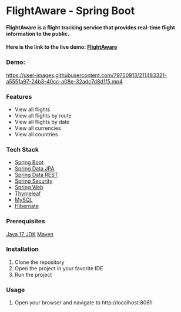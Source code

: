 # FlightAware - Spring Boot

#### FlightAware is a flight tracking service that provides real-time flight information to the public.

#### Here is the link to the live demo: [FlightAware](https://flightaware-at4m.onrender.com/)

### Demo:
https://user-images.githubusercontent.com/79750913/211483321-a5551a97-24b3-40cc-a08e-32adc7d8d1f5.mp4






### Features

* View all flights
* View all flights by route
* View all flights by date
* View all currencies
* View all countries

### Tech Stack

* [Spring Boot](https://spring.io/projects/spring-boot)
* [Spring Data JPA](https://spring.io/projects/spring-data-jpa)
* [Spring Data REST](https://spring.io/projects/spring-data-rest)
* [Spring Security](https://spring.io/projects/spring-security)
* [Spring Web](https://spring.io/projects/spring-framework)
* [Thymeleaf](https://www.thymeleaf.org/)
* [MySQL](https://www.mysql.com/)
* [Hibernate](https://hibernate.org/)

### Prerequisites
[Java 17 JDK](https://www.oracle.com/java/technologies/javase-jdk17-downloads.html)
[Maven](https://maven.apache.org/download.cgi)

### Installation

1. Clone the repository
2. Open the project in your favorite IDE
3. Run the project

### Usage

1. Open your browser and navigate to http://localhost:8081





